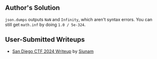 ## Author's Solution

`json.dumps` outputs `NaN` and `Infinity`, which aren't syntax errors. You can still get `math.inf` by doing `1.0 / 5e-324`.

## User-Submitted Writeups

- [San Diego CTF 2024 Writeup](https://siunam321.github.io/ctf/San-Diego-CTF-2024/) by [Siunam](https://siunam321.github.io/)
